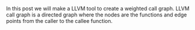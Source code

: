 In this post we will make a LLVM tool to create a weighted call graph. 
LLVM call graph is a directed graph where the nodes are the functions and edge points from the caller to the callee function.

